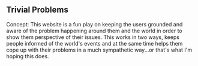 ## Trivial Problems 

Concept: This website is a fun play on keeping the users grounded and aware of the problem happening around them and the world in order to show them perspective of their issues. This works in two ways, keeps people informed of the world's events and at the same time helps them cope up with their problems in a much sympathetic way...or that's what I'm hoping this does. 

